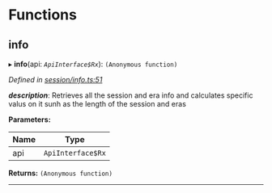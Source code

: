 

# Functions

<a id="info"></a>

##  info

▸ **info**(api: *`ApiInterface$Rx`*): `(Anonymous function)`

*Defined in [session/info.ts:51](https://github.com/polkadot-js/api/blob/2d94ac7/packages/api-derive/src/session/info.ts#L51)*

*__description__*: Retrieves all the session and era info and calculates specific valus on it sunh as the length of the session and eras

**Parameters:**

| Name | Type |
| ------ | ------ |
| api | `ApiInterface$Rx` |

**Returns:** `(Anonymous function)`

___

